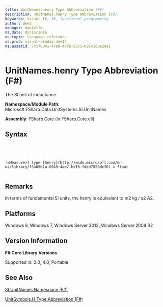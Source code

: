 ```yaml
---
title: UnitNames.henry Type Abbreviation (F#)
description: UnitNames.henry Type Abbreviation (F#)
keywords: visual f#, f#, functional programming
author: dend
manager: danielfe
ms.date: 05/16/2016
ms.topic: language-reference
ms.prod: visual-studio-dev14
ms.assetid: 7c578041-47eb-47fa-85c5-695c1d6a2aa1 
---
```


# UnitNames.henry Type Abbreviation (F#)

The SI unit of inductance.

**Namespace/Module Path**: Microsoft.FSharp.Data.UnitSystems.SI.UnitNames

**Assembly**: FSharp.Core (in FSharp.Core.dll)


## Syntax



```




[<Measure>] type [henry](http://msdn.microsoft.com/en-us/library/f3a65b1a-6949-4ae7-bdf5-fded7558dcf6) = float


```





## Remarks
In terms of fundamental SI units, the henry is equivalent to m2 kg / s2 A2.


## Platforms
Windows 8, Windows 7, Windows Server 2012, Windows Server 2008 R2


## Version Information
**F# Core Library Versions**

Supported in: 2.0, 4.0, Portable




## See Also
[SI.UnitNames Namespace &#40;F&#35;&#41;](SI.UnitNames-Namespace-%5BFSharp%5D.md)

[UnitSymbols.H Type Abbreviation &#40;F&#35;&#41;](UnitSymbols.H-Type-Abbreviation-%5BFSharp%5D.md)

